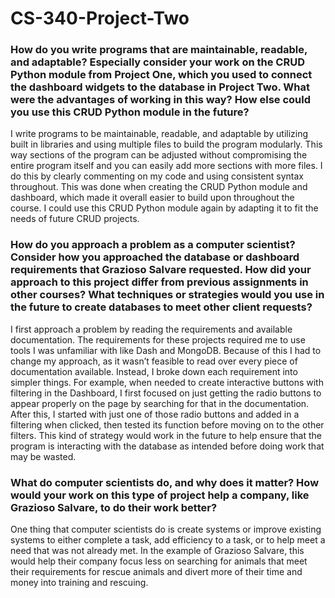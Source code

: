 # CS-340-Project-Two

### How do you write programs that are maintainable, readable, and adaptable? Especially consider your work on the CRUD Python module from Project One, which you used to connect the dashboard widgets to the database in Project Two. What were the advantages of working in this way? How else could you use this CRUD Python module in the future?

I write programs to be maintainable, readable, and adaptable by utilizing built in libraries and using multiple files to build the program modularly. This way sections of the program can be adjusted without compromising the entire program itself and you can easily add more sections with more files. I do this by clearly commenting on my code and using consistent syntax throughout. This was done when creating the CRUD Python module and dashboard, which made it overall easier to build upon throughout the course. I could use this CRUD Python module again by adapting it to fit the needs of future CRUD projects. 

### How do you approach a problem as a computer scientist? Consider how you approached the database or dashboard requirements that Grazioso Salvare requested. How did your approach to this project differ from previous assignments in other courses? What techniques or strategies would you use in the future to create databases to meet other client requests?

I first approach a problem by reading the requirements and available documentation. The requirements for these projects required me to use tools I was unfamiliar with like Dash and MongoDB. Because of this I had to change my approach, as it wasn’t feasible to read over every piece of documentation available. Instead, I broke down each requirement into simpler things. For example, when needed to create interactive buttons with filtering in the Dashboard, I first focused on just getting the radio buttons to appear properly on the page by searching for that in the documentation. After this, I started with just one of those radio buttons and added in a filtering when clicked, then tested its function before moving on to the other filters. This kind of strategy would work in the future to help ensure that the program is interacting with the database as intended before doing work that may be wasted. 

### What do computer scientists do, and why does it matter? How would your work on this type of project help a company, like Grazioso Salvare, to do their work better?

One thing that computer scientists do is create systems or improve existing systems to either complete a task, add efficiency to a task, or to help meet a need that was not already met. In the example of Grazioso Salvare, this would help their company focus less on searching for animals that meet their requirements for rescue animals and divert more of their time and money into training and rescuing. 
